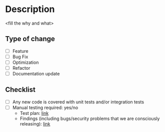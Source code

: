 # Description

\<fill the why and what\>

## Type of change

- [ ] Feature
- [ ] Bug Fix
- [ ] Optimization
- [ ] Refactor
- [ ] Documentation update

## Checklist

- [ ] Any new code is covered with unit tests and/or integration tests
- [ ] Manual testing required: yes/no
  - Test plan: [link](https://www.notion.so/sympower)
  - Findings (including bugs/security problems that we are consciously releasing): [link](https://www.notion.so/sympower)